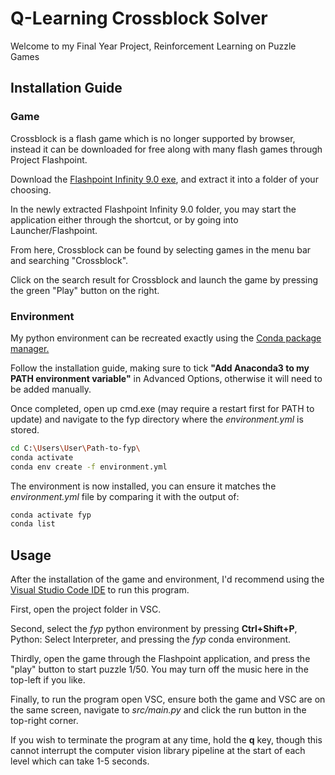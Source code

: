 # Q-Learning Crossblock Solver

Welcome to my Final Year Project, Reinforcement Learning on Puzzle Games

## Installation Guide

### Game

Crossblock is a flash game which is no longer supported by browser, instead it can be downloaded for free along with many flash games through Project Flashpoint.

Download the [Flashpoint Infinity 9.0 exe](https://bluemaxima.org/flashpoint/downloads/), and extract it into a folder of your choosing.

In the newly extracted Flashpoint Infinity 9.0 folder, you may start the application either through the shortcut, or by going into Launcher/Flashpoint. 

From here, Crossblock can be found by selecting games in the menu bar and searching "Crossblock".

Click on the search result for Crossblock and launch the game by pressing the green "Play" button on the right. 

### Environment

My python environment can be recreated exactly using the [Conda package manager.](https://www.anaconda.com/products/individual#Downloads)

Follow the installation guide, making sure to tick **"Add Anaconda3 to my PATH environment variable"** in Advanced Options, otherwise it will need to be added manually.

Once completed, open up cmd.exe (may require a restart first for PATH to update) and navigate to the fyp directory where the *environment.yml* is stored.

```bash
cd C:\Users\User\Path-to-fyp\
conda activate 
conda env create -f environment.yml
```

The environment is now installed, you can ensure it matches the *environment.yml* file by comparing it with the output of:

```bash
conda activate fyp 
conda list
```

## Usage

After the installation of the game and environment, I'd recommend using the [Visual Studio Code IDE](https://code.visualstudio.com/) to run this program.

First, open the project folder in VSC.

Second, select the *fyp* python environment by pressing **Ctrl+Shift+P**, Python: Select Interpreter, and pressing the *fyp* conda environment.

Thirdly, open the game through the Flashpoint application, and press the "play" button to start puzzle 1/50. You may turn off the music here in the top-left if you like.

Finally, to run the program open VSC, ensure both the game and VSC are on the same screen, navigate to *src/main.py* and click the run button in the top-right corner.

If you wish to terminate the program at any time, hold the **q** key, though this cannot interrupt the computer vision library pipeline at the start of each level which can take 1-5 seconds. 
